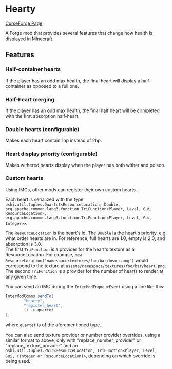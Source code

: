 # Hearty
 
[CurseForge Page](https://www.curseforge.com/minecraft/mc-mods/hearty)  
  
A Forge mod that provides several features that change how health is displayed in Minecraft.

## Features

### Half-container hearts
If the player has an odd max health, the final heart will display a half-container as opposed to a full one.

### Half-heart merging
If the player has an odd max health, the final half heart will be completed with the first absorption half-heart.

### Double hearts (configurable)
Makes each heart contain 1hp instead of 2hp.

### Heart display priority (configurable)
Makes withered hearts display when the player has both wither and poison.

### Custom hearts
Using IMCs, other mods can register their own custom hearts.
  
Each heart is serialized with the type `oshi.util.tuples.Quartet<ResourceLocation, Double, org.apache.common.lang3.function.TriFunction<Player, Level, Gui, ResourceLocation>, org.apache.common.lang3.function.TriFunction<Player, Level, Gui, Integer>>`.
  
The `ResourceLocation` is the heart's id.
The `Double` is the heart's priority, e.g. what order hearts are in. For reference, full hearts are 1.0, empty is 2.0, and absorption is 3.0.  
The first `TriFunction` is a provider for the heart's texture as a ResourceLocation. For example, `new ResourceLocation("namespace:textures/foo/bar/heart.png")` would correspond to the texture at `assets/namespace/textures/foo/bar/heart.png`.  
The second `TriFunction` is a provider for the number of hearts to render at any given time.  
  
You can send an IMC during the `InterModEnqueueEvent` using a line like this:
```java
InterModComms.sendTo(
        "hearty",
        "register_heart",
        () -> quartet
);
```
where `quartet` is of the aforementioned type.

You can also send texture provider or number provider overrides, using a similar format to above, only with "replace_number_provider" or "replace_texture_provider" and an `oshi.util.tuples.Pair<ResourceLocation, TriFunction<Player, Level, Gui, (Integer or ResourceLocation)>`, depending on which override is being used.

